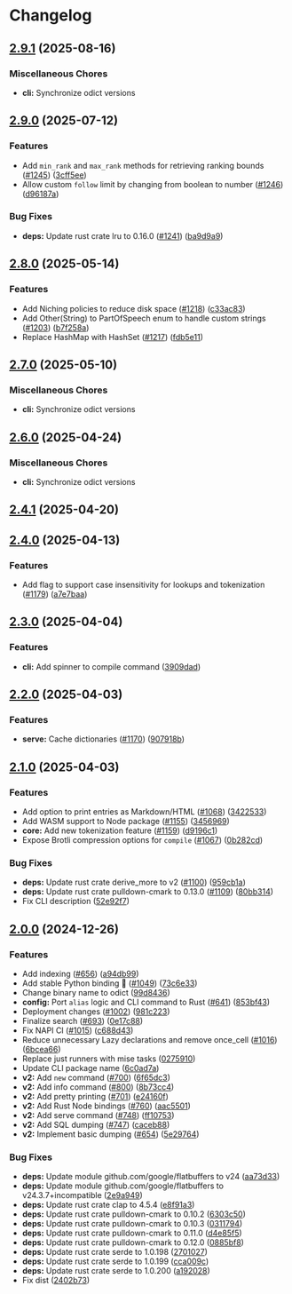 # Changelog

## [2.9.1](https://github.com/TheOpenDictionary/odict/compare/cli/v2.9.0...cli/v2.9.1) (2025-08-16)


### Miscellaneous Chores

* **cli:** Synchronize odict versions

## [2.9.0](https://github.com/TheOpenDictionary/odict/compare/cli/v2.8.0...cli/v2.9.0) (2025-07-12)


### Features

* Add `min_rank` and `max_rank` methods for retrieving ranking bounds ([#1245](https://github.com/TheOpenDictionary/odict/issues/1245)) ([3cff5ee](https://github.com/TheOpenDictionary/odict/commit/3cff5ee302b5a2281c3ee8fdb75b1ee553760b94))
* Allow custom `follow` limit by changing from boolean to number ([#1246](https://github.com/TheOpenDictionary/odict/issues/1246)) ([d96187a](https://github.com/TheOpenDictionary/odict/commit/d96187a541220f2e934462a31af363f64786d623))


### Bug Fixes

* **deps:** Update rust crate lru to 0.16.0 ([#1241](https://github.com/TheOpenDictionary/odict/issues/1241)) ([ba9d9a9](https://github.com/TheOpenDictionary/odict/commit/ba9d9a97cef809a3445e4ba89b90024e4520bd44))

## [2.8.0](https://github.com/TheOpenDictionary/odict/compare/cli/v2.7.0...cli/v2.8.0) (2025-05-14)


### Features

* Add Niching policies to reduce disk space ([#1218](https://github.com/TheOpenDictionary/odict/issues/1218)) ([c33ac83](https://github.com/TheOpenDictionary/odict/commit/c33ac83972158813f76b5039e2aab55251dd83b8))
* Add Other(String) to PartOfSpeech enum to handle custom strings ([#1203](https://github.com/TheOpenDictionary/odict/issues/1203)) ([b7f258a](https://github.com/TheOpenDictionary/odict/commit/b7f258aa35a8bb29ccc6f369ae3316435b5f6c03))
* Replace HashMap with HashSet ([#1217](https://github.com/TheOpenDictionary/odict/issues/1217)) ([fdb5e11](https://github.com/TheOpenDictionary/odict/commit/fdb5e111ea84b179156486eacf4b78d843c12efb))

## [2.7.0](https://github.com/TheOpenDictionary/odict/compare/cli/v2.6.0...cli/v2.7.0) (2025-05-10)


### Miscellaneous Chores

* **cli:** Synchronize odict versions

## [2.6.0](https://github.com/TheOpenDictionary/odict/compare/cli/v2.4.1...cli/v2.6.0) (2025-04-24)


### Miscellaneous Chores

* **cli:** Synchronize odict versions

## [2.4.1](https://github.com/TheOpenDictionary/odict/compare/cli/v2.4.0...cli/v2.4.1) (2025-04-20)

## [2.4.0](https://github.com/TheOpenDictionary/odict/compare/cli/v2.3.0...cli/v2.4.0) (2025-04-13)


### Features

* Add flag to support case insensitivity for lookups and tokenization ([#1179](https://github.com/TheOpenDictionary/odict/issues/1179)) ([a7e7baa](https://github.com/TheOpenDictionary/odict/commit/a7e7baac0f8d02e565a2d01acdc59c9bd1bc3242))

## [2.3.0](https://github.com/TheOpenDictionary/odict/compare/cli/v2.2.0...cli/v2.3.0) (2025-04-04)


### Features

* **cli:** Add spinner to compile command ([3909dad](https://github.com/TheOpenDictionary/odict/commit/3909dad800ed9bd7cedf18437e239a9a35dc60f3))

## [2.2.0](https://github.com/TheOpenDictionary/odict/compare/cli/v2.1.0...cli/v2.2.0) (2025-04-03)


### Features

* **serve:** Cache dictionaries ([#1170](https://github.com/TheOpenDictionary/odict/issues/1170)) ([907918b](https://github.com/TheOpenDictionary/odict/commit/907918ba12b34b44399bfa185a0dd5f8c8575ad0))

## [2.1.0](https://github.com/TheOpenDictionary/odict/compare/cli/v2.0.0...cli/v2.1.0) (2025-04-03)


### Features

* Add option to print entries as Markdown/HTML ([#1068](https://github.com/TheOpenDictionary/odict/issues/1068)) ([3422533](https://github.com/TheOpenDictionary/odict/commit/3422533514264dbe80e6ff4c6ac4e3c12f289ee8))
* Add WASM support to Node package ([#1155](https://github.com/TheOpenDictionary/odict/issues/1155)) ([3456969](https://github.com/TheOpenDictionary/odict/commit/3456969422df2530693c196bafefa7cd92fb2f12))
* **core:** Add new tokenization feature ([#1159](https://github.com/TheOpenDictionary/odict/issues/1159)) ([d9196c1](https://github.com/TheOpenDictionary/odict/commit/d9196c1aae4c275d3c326d5803f7baf65f7b5a89))
* Expose Brotli compression options for `compile` ([#1067](https://github.com/TheOpenDictionary/odict/issues/1067)) ([0b282cd](https://github.com/TheOpenDictionary/odict/commit/0b282cde171ee3e6b1252c59fa9fc8f050e7c4b4))


### Bug Fixes

* **deps:** Update rust crate derive_more to v2 ([#1100](https://github.com/TheOpenDictionary/odict/issues/1100)) ([959cb1a](https://github.com/TheOpenDictionary/odict/commit/959cb1af01db57e7fef781fccdd16261046a710d))
* **deps:** Update rust crate pulldown-cmark to 0.13.0 ([#1109](https://github.com/TheOpenDictionary/odict/issues/1109)) ([80bb314](https://github.com/TheOpenDictionary/odict/commit/80bb314e1fdedb11d2fe59b1ccf446628c5a1dd9))
* Fix CLI description ([52e92f7](https://github.com/TheOpenDictionary/odict/commit/52e92f7a45e620ef586217f48b1f6d93ee9104d8))

## [2.0.0](https://github.com/TheOpenDictionary/odict/compare/cli-v2.0.0...cli/v2.0.0) (2024-12-26)


### Features

* Add indexing ([#656](https://github.com/TheOpenDictionary/odict/issues/656)) ([a94db99](https://github.com/TheOpenDictionary/odict/commit/a94db9953c34df96bedff5c3ebde989a64d27ace))
* Add stable Python binding 🎉 ([#1049](https://github.com/TheOpenDictionary/odict/issues/1049)) ([73c6e33](https://github.com/TheOpenDictionary/odict/commit/73c6e339b8614c6eb048de4ee7586dd5aa98803e))
* Change binary name to odict ([99d8436](https://github.com/TheOpenDictionary/odict/commit/99d8436539c4962f4559848b18371d77c3b381b1))
* **config:** Port `alias` logic and CLI command to Rust ([#641](https://github.com/TheOpenDictionary/odict/issues/641)) ([853bf43](https://github.com/TheOpenDictionary/odict/commit/853bf435ecf6808a8f7d0daa724802de9dac43f1))
* Deployment changes ([#1002](https://github.com/TheOpenDictionary/odict/issues/1002)) ([981c223](https://github.com/TheOpenDictionary/odict/commit/981c2232fe8908cb9a0afd95f6c04e32a4c698ed))
* Finalize search ([#693](https://github.com/TheOpenDictionary/odict/issues/693)) ([0e17c88](https://github.com/TheOpenDictionary/odict/commit/0e17c88142befd6c221a0008f30688a05151b865))
* Fix NAPI CI ([#1015](https://github.com/TheOpenDictionary/odict/issues/1015)) ([c688d43](https://github.com/TheOpenDictionary/odict/commit/c688d43ecb1059182ab53b2ab9042148f9dbf981))
* Reduce unnecessary Lazy declarations and remove once_cell ([#1016](https://github.com/TheOpenDictionary/odict/issues/1016)) ([6bcea66](https://github.com/TheOpenDictionary/odict/commit/6bcea668331fd191e967a1a1dabbd4dc9eeeb885))
* Replace just runners with mise tasks ([0275910](https://github.com/TheOpenDictionary/odict/commit/0275910feff1f100a464d5d95a92ebfef95d4e6f))
* Update CLI package name ([6c0ad7a](https://github.com/TheOpenDictionary/odict/commit/6c0ad7a1948ad523fea36b88fc6423dce4a4975f))
* **v2:** Add `new` command ([#700](https://github.com/TheOpenDictionary/odict/issues/700)) ([6f65dc3](https://github.com/TheOpenDictionary/odict/commit/6f65dc371ae4b51600673b853353406ecaf92cb3))
* **v2:** Add info command ([#800](https://github.com/TheOpenDictionary/odict/issues/800)) ([8b73cc4](https://github.com/TheOpenDictionary/odict/commit/8b73cc4e687708abc90848740b827986391a2175))
* **v2:** Add pretty printing ([#701](https://github.com/TheOpenDictionary/odict/issues/701)) ([e24160f](https://github.com/TheOpenDictionary/odict/commit/e24160f4023b1be97b0d8cb98e03b82cecdedd8e))
* **v2:** Add Rust Node bindings ([#760](https://github.com/TheOpenDictionary/odict/issues/760)) ([aac5501](https://github.com/TheOpenDictionary/odict/commit/aac550181f6d144649ce9ad0ff823967b29668bf))
* **v2:** Add serve command ([#748](https://github.com/TheOpenDictionary/odict/issues/748)) ([ff10753](https://github.com/TheOpenDictionary/odict/commit/ff107533fcb25094230770b8c51697348caa6fc2))
* **v2:** Add SQL dumping ([#747](https://github.com/TheOpenDictionary/odict/issues/747)) ([caceb88](https://github.com/TheOpenDictionary/odict/commit/caceb883e527358a0f0e74221130af572c0f561a))
* **v2:** Implement basic dumping ([#654](https://github.com/TheOpenDictionary/odict/issues/654)) ([5e29764](https://github.com/TheOpenDictionary/odict/commit/5e29764048767752c56178df5e1ac1e9160894d0))


### Bug Fixes

* **deps:** Update module github.com/google/flatbuffers to v24 ([aa73d33](https://github.com/TheOpenDictionary/odict/commit/aa73d33d6685f6b15d4223943967c748d1bae8bd))
* **deps:** Update module github.com/google/flatbuffers to v24.3.7+incompatible ([2e9a949](https://github.com/TheOpenDictionary/odict/commit/2e9a949bc475bd11e294717b7e81ed4c48023138))
* **deps:** Update rust crate clap to 4.5.4 ([e8f91a3](https://github.com/TheOpenDictionary/odict/commit/e8f91a3bc00743e73e8ca1efbf21640c42935d61))
* **deps:** Update rust crate pulldown-cmark to 0.10.2 ([6303c50](https://github.com/TheOpenDictionary/odict/commit/6303c50f9fb4b1de0e0c7717bfe49fdb255de0af))
* **deps:** Update rust crate pulldown-cmark to 0.10.3 ([0311794](https://github.com/TheOpenDictionary/odict/commit/031179459880fc9a4a1e9ce146205ffb9b744ada))
* **deps:** Update rust crate pulldown-cmark to 0.11.0 ([d4e85f5](https://github.com/TheOpenDictionary/odict/commit/d4e85f54b2c973721ff99fb5c091489223927b35))
* **deps:** Update rust crate pulldown-cmark to 0.12.0 ([0885bf8](https://github.com/TheOpenDictionary/odict/commit/0885bf87c345103af6cb6138d220cba661b0f9ff))
* **deps:** Update rust crate serde to 1.0.198 ([2701027](https://github.com/TheOpenDictionary/odict/commit/2701027fe3ce7c7847f3e92a59b0b6092e73d941))
* **deps:** Update rust crate serde to 1.0.199 ([cca009c](https://github.com/TheOpenDictionary/odict/commit/cca009cf62b3a8a92f48c5172d222a4b3844a93a))
* **deps:** Update rust crate serde to 1.0.200 ([a192028](https://github.com/TheOpenDictionary/odict/commit/a19202869063703dc23e36ca9adbab5f04063d4e))
* Fix dist ([2402b73](https://github.com/TheOpenDictionary/odict/commit/2402b73b43c1f8f202a8317253c115e84faa5953))

